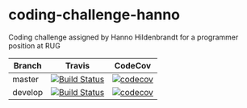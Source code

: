 # coding-challenge-hanno
Coding challenge assigned by Hanno Hildenbrandt for a programmer position at RUG

Branch|Travis|CodeCov
---|---|---
master|[![Build Status](https://www.travis-ci.com/ClaireGuerin/coding-challenge-hanno.svg?branch=main)](https://www.travis-ci.com/ClaireGuerin/coding-challenge-hanno)|[![codecov](https://codecov.io/gh/ClaireGuerin/coding-challenge-hanno/branch/main/graph/badge.svg?token=IXKD9GDK7P)](https://codecov.io/gh/ClaireGuerin/coding-challenge-hanno)
develop|[![Build Status](https://www.travis-ci.com/ClaireGuerin/coding-challenge-hanno.svg?branch=develop)](https://www.travis-ci.com/ClaireGuerin/coding-challenge-hanno)|[![codecov](https://codecov.io/gh/ClaireGuerin/coding-challenge-hanno/branch/develop/graph/badge.svg?token=IXKD9GDK7P)](https://codecov.io/gh/ClaireGuerin/coding-challenge-hanno)

